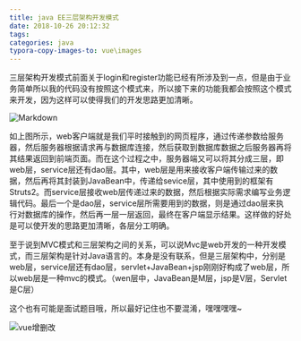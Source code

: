 ```yaml
---
title: java EE三层架构开发模式
date: 2018-10-26 20:12:32
tags:
categories: java
typora-copy-images-to: vue\images
---
```


三层架构开发模式前面关于login和register功能已经有所涉及到一点，但是由于业务简单所以我的代码没有按照这个模式来，所以接下来的功能我都会按照这个模式来开发，因为这样可以使得我们的开发思路更加清晰。

![Markdown](http://i4.bvimg.com/645823/212f26a953a5f121.png)

如上图所示，web客户端就是我们平时接触到的网页程序，通过传递参数给服务器，然后服务器根据请求再与数据库连接，然后获取到数据库数据之后服务器再将其结果返回到前端页面。而在这个过程之中，服务器端又可以将其分成三层，即web层，service层还有dao层。其中，web层是用来接收客户端传输过来的数据，然后再将其封装到JavaBean中，传递给sevice层，其中使用到的框架有Struts2。而service层接收web层传递过来的数据，然后根据实际需求编写业务逻辑代码。最后一个是dao层，service层所需要用到的数据，则是通过dao层来执行对数据库的操作，然后再一层一层返回，最终在客户端显示结果。这样做的好处是可以使开发的思路更加清晰，各层分工明确。

至于说到MVC模式和三层架构之间的关系，可以说Mvc是web开发的一种开发模式，而三层架构是针对Java语言的。本身是没有联系，但是三层架构中，分别是web层，service层还有dao层，servlet+JavaBean+jsp刚刚好构成了web层，所以web层是一种mvc的模式。（wen层中，JavaBean是M层，jsp是V层，Servlet是C层）

这个也有可能是面试题目哦，所以最好记住也不要混淆，嘿嘿嘿嘿~  



![vue增删改](D:\leslie-choi.github.io\source\_posts\vue\images\vue增删改.png)